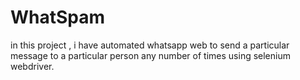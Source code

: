 # WhatSpam

in this project , i have automated whatsapp web to send a particular message to a particular person any number of times using selenium webdriver.
